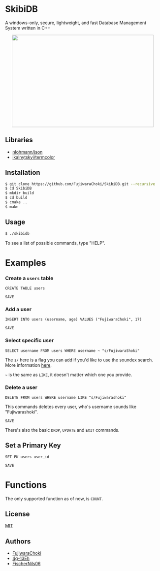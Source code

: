 # SkibiDB

A windows-only, secure, lightweight, and fast Database Management System written in C++

<p align="center">
  <img width="460" height="300" src="https://static.wikia.nocookie.net/fcoc-vs-battles/images/f/fc/Skibidi-toilet.gif/revision/latest/scale-to-width-down/165?cb=20240401150600" />
</p>

## Libraries

- [nlohmann/json](https://github.com/nlohmann/json)
- [ikalnytskyi/termcolor](https://github.com/ikalnytskyi/termcolor)

## Installation

```bash
$ git clone https://github.com/FujiwaraChoki/SkibiDB.git --recursive
$ cd SkibiDB
$ mkdir build
$ cd build
$ cmake ..
$ make
```

## Usage

```bash
$ ./skibidb
```

To see a list of possible commands, type "HELP".

# Examples

### Create a `users` table

`CREATE TABLE users`

`SAVE`

### Add a user

`INSERT INTO users (username, age) VALUES ("FujiwaraChoki", 17)`

`SAVE`

### Select specific user

`SELECT username FROM users WHERE username ~ "s/FujiwaraShoki"`

The `s/` here is a flag you can add if you'd like to use the soundex search. More information [here](https://en.wikipedia.org/wiki/Soundex).

`~` is the same as `LIKE`, it doesn't matter which one you provide.

### Delete a user

`DELETE FROM users WHERE username LIKE "s/Fujiwarashoki"`

This commands deletes every user, who's username sounds like "Fujiwarashoki".

`SAVE`

There's also the basic `DROP`, `UPDATE` and `EXIT` commands.

## Set a Primary Key

`SET PK users user_id`

`SAVE`

# Functions

The only supported function as of now, is `COUNT`.

## License

[MIT](LICENSE)

## Authors

- [FujiwaraChoki](https://github.com/FujiwaraChoki)
- [4g-13Eh](https://github.com/4g-13Eh)
- [FischerNils06](https://github.com/FischerNils06)

